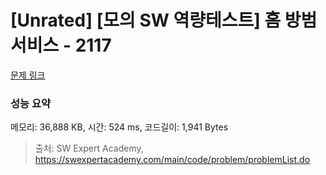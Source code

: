 # [Unrated] [모의 SW 역량테스트] 홈 방범 서비스 - 2117 

[문제 링크](https://swexpertacademy.com/main/code/problem/problemDetail.do?contestProbId=AV5V61LqAf8DFAWu) 

### 성능 요약

메모리: 36,888 KB, 시간: 524 ms, 코드길이: 1,941 Bytes



> 출처: SW Expert Academy, https://swexpertacademy.com/main/code/problem/problemList.do
